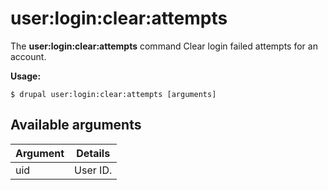 # user:login:clear:attempts
The **user:login:clear:attempts** command Clear login failed attempts for an account.

**Usage:**
```
$ drupal user:login:clear:attempts [arguments] 
```

## Available arguments
Argument | Details
---------|-------------
uid | User ID.
